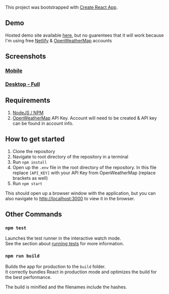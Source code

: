 This project was bootstrapped with
[Create React App](https://github.com/facebook/create-react-app).

## Demo

Hosted demo site available [here](https://graceful-churros-fa9f87.netlify.app/), but no guarentees that it will work because I'm using free [Netlify](https://www.netlify.com) & [OpenWeatherMap](https://openweathermap.org/api) accounts

## Screenshots

### [Mobile](/screenshots/mobile.png)

### [Desktop - Full](/screenshots/desktop-full.png)

## Requirements

1. [NodeJS / NPM](https://nodejs.org/en/download/)
2. [OpenWeatherMap](https://openweathermap.org/api) API Key. Account will need to be created & API key can be found in account info.

## How to get started

1. Clone the repository
2. Navigate to root directory of the repository in a terminal
3. Run `npm install`
4. Open up the `.env` file in the root directory of the repository. In this file replace `[API_KEY]` with your API Key from OpenWeatherMap (replace brackets as well)
5. Run `npm start`

This should open up a browser window with the application, but you can also navigate to [http://localhost:3000](http://localhost:3000) to view it in the browser.

## Other Commands

### `npm test`

Launches the test runner in the interactive watch mode.<br /> See the section
about
[running tests](https://facebook.github.io/create-react-app/docs/running-tests)
for more information.

### `npm run build`

Builds the app for production to the `build` folder.<br /> It correctly bundles
React in production mode and optimizes the build for the best performance.

The build is minified and the filenames include the hashes.<br />
